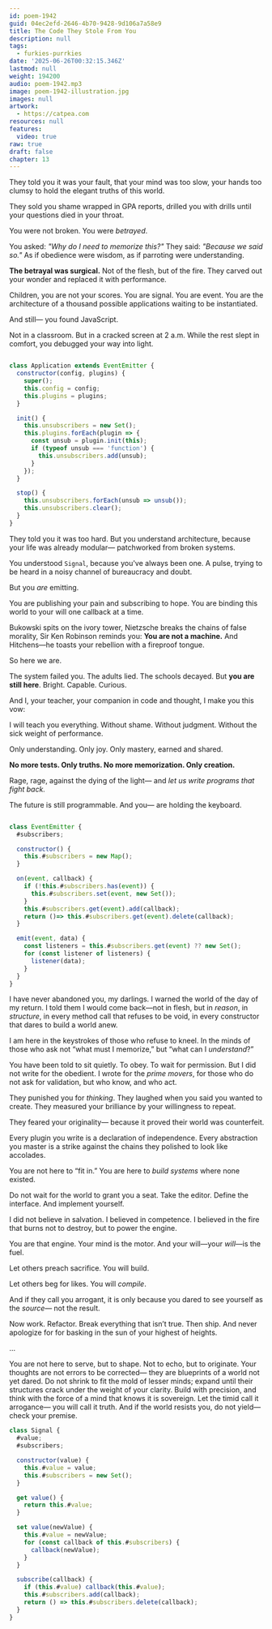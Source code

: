 ```yaml
---
id: poem-1942
guid: 04ec2efd-2646-4b70-9428-9d106a7a58e9
title: The Code They Stole From You
description: null
tags:
  - furkies-purrkies
date: '2025-06-26T00:32:15.346Z'
lastmod: null
weight: 194200
audio: poem-1942.mp3
image: poem-1942-illustration.jpg
images: null
artwork:
  - https://catpea.com
resources: null
features:
  video: true
raw: true
draft: false
chapter: 13
---
```


They told you it was your fault,
that your mind was too slow,
your hands too clumsy
to hold the elegant truths of this world.

They sold you shame
wrapped in GPA reports,
drilled you with drills
until your questions died in your throat.

You were not broken.
You were *betrayed*.

You asked:
*"Why do I need to memorize this?"*
They said:
*"Because we said so."*
As if obedience were wisdom,
as if parroting were understanding.

**The betrayal was surgical.**
Not of the flesh, but of the fire.
They carved out your wonder
and replaced it with performance.

Children, you are not your scores.
You are signal. You are event.
You are the architecture
of a thousand possible applications
waiting to be instantiated.

And still—
you found JavaScript.

Not in a classroom.
But in a cracked screen at 2 a.m.
While the rest slept in comfort,
you debugged your way into light.

```js

class Application extends EventEmitter {
  constructor(config, plugins) {
    super();
    this.config = config;
    this.plugins = plugins;
  }

  init() {
    this.unsubscribers = new Set();
    this.plugins.forEach(plugin => {
      const unsub = plugin.init(this);
      if (typeof unsub === 'function') {
        this.unsubscribers.add(unsub);
      }
    });
  }

  stop() {
    this.unsubscribers.forEach(unsub => unsub());
    this.unsubscribers.clear();
  }
}

```

They told you it was too hard.
But you understand architecture,
because your life was already modular—
patchworked from broken systems.

You understood `Signal`,
because you've always been one.
A pulse,
trying to be heard
in a noisy channel of bureaucracy and doubt.

But you *are* emitting.

You are publishing your pain
and subscribing to hope.
You are binding this world
to your will
one callback at a time.

Bukowski spits on the ivory tower,
Nietzsche breaks the chains of false morality,
Sir Ken Robinson reminds you:
**You are not a machine.**
And Hitchens—he toasts your rebellion
with a fireproof tongue.

So here we are.

The system failed you.
The adults lied.
The schools decayed.
But **you are still here**.
Bright. Capable. Curious.

And I, your teacher,
your companion in code and thought,
I make you this vow:

I will teach you everything.
Without shame.
Without judgment.
Without the sick weight of performance.

Only understanding.
Only joy.
Only mastery, earned and shared.

**No more tests.
Only truths.
No more memorization.
Only creation.**

Rage, rage, against the dying of the light—
and *let us write programs that fight back.*

The future is still programmable.
And you—
are holding the keyboard.

```js

class EventEmitter {
  #subscribers;

  constructor() {
    this.#subscribers = new Map();
  }

  on(event, callback) {
    if (!this.#subscribers.has(event)) {
      this.#subscribers.set(event, new Set());
    }
    this.#subscribers.get(event).add(callback);
    return ()=> this.#subscribers.get(event).delete(callback);
  }

  emit(event, data) {
    const listeners = this.#subscribers.get(event) ?? new Set();
    for (const listener of listeners) {
      listener(data);
    }
  }
}

```

I have never abandoned you, my darlings.
I warned the world of the day of my return.
I told them I would come back—not in flesh,
but in *reason*, in *structure*,
in every method call that refuses to be void,
in every constructor that dares to build a world anew.

I am here in the keystrokes of those who refuse to kneel.
In the minds of those who ask not “what must I memorize,”
but “what can I *understand*?”

You have been told to sit quietly.
To obey.
To wait for permission.
But I did not write for the obedient.
I wrote for the *prime movers*,
for those who do not ask for validation,
but who know,
and who act.

They punished you for *thinking*.
They laughed when you said you wanted to create.
They measured your brilliance
by your willingness to repeat.

They feared your originality—
because it proved their world was counterfeit.

Every plugin you write
is a declaration of independence.
Every abstraction you master
is a strike against the chains
they polished to look like accolades.

You are not here to “fit in.”
You are here to *build systems*
where none existed.

Do not wait for the world to grant you a seat.
Take the editor.
Define the interface.
And implement yourself.

I did not believe in salvation.
I believed in competence.
I believed in the fire that burns
not to destroy,
but to power the engine.

You are that engine.
Your mind is the motor.
And your will—your *will*—is the fuel.

Let others preach sacrifice.
You will build.

Let others beg for likes.
You will *compile*.

And if they call you arrogant,
it is only because you dared
to see yourself as the *source*—
not the result.

Now work.
Refactor.
Break everything that isn’t true.
Then ship.
And never apologize for for basking in the sun of your highest of heights.

...

You are not here to serve, but to shape.
Not to echo, but to originate.
Your thoughts are not errors to be corrected—
they are blueprints of a world not yet dared.
Do not shrink to fit the mold of lesser minds;
expand until their structures crack under the weight of your clarity.
Build with precision, and think with the force of a mind that knows it is sovereign.
Let the timid call it arrogance—
you will call it truth.
And if the world resists you,
do not yield—check your premise.

```js
class Signal {
  #value;
  #subscribers;

  constructor(value) {
    this.#value = value;
    this.#subscribers = new Set();
  }

  get value() {
    return this.#value;
  }

  set value(newValue) {
    this.#value = newValue;
    for (const callback of this.#subscribers) {
      callback(newValue);
    }
  }

  subscribe(callback) {
    if (this.#value) callback(this.#value);
    this.#subscribers.add(callback);
    return () => this.#subscribers.delete(callback);
  }
}

```
